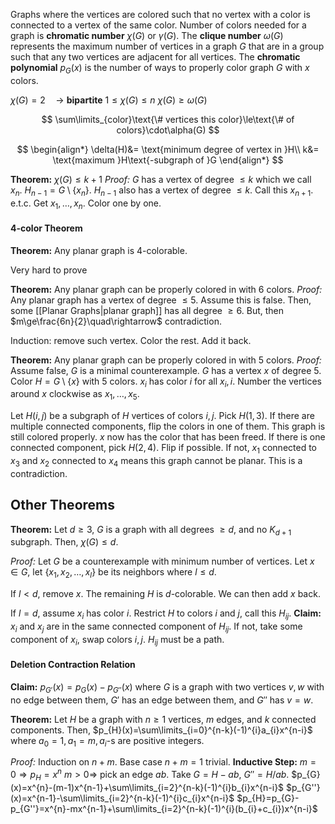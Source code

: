 Graphs where the vertices are colored such that no vertex with a color is connected to a vertex of the same color.
Number of colors needed for a graph is **chromatic number** $\chi(G)$ or $\gamma(G)$.
The **clique number** $\omega(G)$ represents the maximum number of vertices in a graph $G$ that are in a group such that any two vertices are adjacent for all vertices.
The **chromatic polynomial** $p_{G}(x)$ is the number of ways to properly color graph $G$ with $x$ colors.

$\chi(G)=2\quad\rightarrow$ **bipartite** 
$1\le\chi(G)\le n$
$\chi(G)\ge\omega(G)$

$$
\sum\limits_{color}\text{\# vertices this color}\le\text{\# of colors}\cdot\alpha(G)
$$

$$
\begin{align*}
\delta(H)&= \text{minimum degree of vertex in }H\\
k&= \text{maximum }H\text{-subgraph of }G
\end{align*}
$$

**Theorem:** $\chi(G)\le k+1$
*Proof:* $G$ has a vertex of degree $\le k$ which we call $x_{n}$. $H_{n-1}=G\setminus\{x_{n}\}$. $H_{n-1}$ also has a vertex of degree $\le k$. Call this $x_{n+1}$. e.t.c. Get $x_{1},\dots,x_{n}$. Color one by one.
#### 4-color Theorem
**Theorem:** Any planar graph is 4-colorable.

Very hard to prove

**Theorem:** Any planar graph can be properly colored in with 6 colors.
*Proof:* Any planar graph has a vertex of degree $\le 5$. Assume this is false. Then, some [[Planar Graphs|planar graph]] has all degree $\ge 6$. But, then $m\ge\frac{6n}{2}\quad\rightarrow$ contradiction.

Induction: remove such vertex. Color the rest. Add it back.

**Theorem:** Any planar graph can be properly colored in with 5 colors.
*Proof:* Assume false, $G$ is a minimal counterexample.
$G$ has a vertex $x$ of degree 5. Color $H=G\setminus\{x\}$ with 5 colors. $x_{i}$ has color $i$ for all $x_{i},i$. Number the vertices around $x$ clockwise as $x_{1},\dots,x_{5}$.

Let $H(i,j)$ be a subgraph of $H$ vertices of colors $i,j$. Pick $H(1,3)$. If there are multiple connected components, flip the colors in one of them. This graph is still colored properly. $x$ now has the color that has been freed. If there is one connected component, pick $H(2,4)$. Flip if possible. If not, $x_{1}$ connected to $x_{3}$ and $x_{2}$ connected to $x_{4}$ means this graph cannot be planar. This is a contradiction.

## Other Theorems
**Theorem:** Let $d\ge3$, $G$ is a graph with all degrees $\ge d$, and no $K_{d+1}$ subgraph. Then, $\chi(G)\le d$.

*Proof:* Let $G$ be a counterexample with minimum number of vertices. Let $x\in G$, let $\{x_{1},x_{2},\dots,x_{l}\}$ be its neighbors where $l\le d$.

If $l<d$, remove $x$. The remaining $H$ is $d$-colorable. We can then add $x$ back.

If $l=d$, assume $x_{i}$ has color $i$. Restrict $H$ to colors $i$ and $j$, call this $H_{ij}$.
**Claim:** $x_{i}$ and $x_{j}$ are in the same connected component of $H_{ij}$. If not, take some component of $x_{i}$, swap colors $i,j$. $H_{ij}$ must be a path.

#### Deletion Contraction Relation
**Claim:** $p_{G'}(x)=p_{G}(x)-p_{G''}(x)$ where $G$ is a graph with two vertices $v,w$ with no edge between them, $G'$ has an edge between them, and $G''$ has $v=w$.

**Theorem:** Let $H$ be a graph with $n\ge1$ vertices, $m$ edges, and $k$ connected components. Then, $p_{H}(x)=\sum\limits_{i=0}^{n-k}(-1)^{i}a_{i}x^{n-i}$ where $a_{0}=1,a_{1}=m,a_{i}$-s are positive integers.

*Proof:* Induction on $n+m$. Base case $n+m=1$ trivial.
**Inductive Step:** $m=0\Rightarrow p_{H}=x^{n}$
$m>0\Rightarrow$ pick an edge $ab$. Take $G=H-ab$, $G''=H/ab$. 
$p_{G}(x)=x^{n}-(m-1)x^{n-1}+\sum\limits_{i=2}^{n-k}(-1)^{i}b_{i}x^{n-i}$
$p_{G''}(x)=x^{n-1}-\sum\limits_{i=2}^{n-k}(-1)^{i}c_{i}x^{n-i}$
$p_{H}=p_{G}-p_{G''}=x^{n}-mx^{n-1}+\sum\limits_{i=2}^{n-k}(-1)^{i}(b_{i}+c_{i})x^{n-i}$